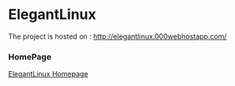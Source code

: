 # ElegantLinux


The project is hosted on : http://elegantlinux.000webhostapp.com/

### HomePage
[ElegantLinux Homepage](https://i.imgur.com/jT9Gkvy.png)
